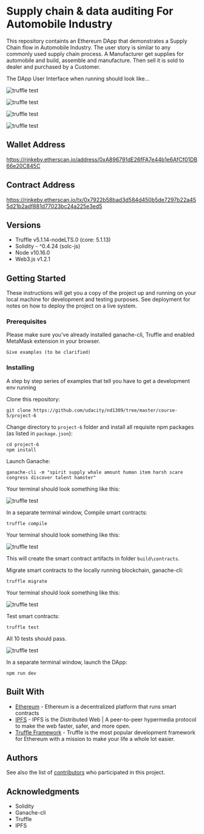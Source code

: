 # Supply chain & data auditing For Automobile Industry

This repository containts an Ethereum DApp that demonstrates a Supply Chain flow in Automobile Industry. The user story is similar to any commonly used supply chain process. A Manufacturer get supplies for automobile and build, assemble and manufacture. Then sell it is sold to dealer and purchased by a Customer.

The DApp User Interface when running should look like...

![truffle test](images/ftc_product_overview.png)

![truffle test](images/ftc_manufacturer_details.png)

![truffle test](images/ftc_product_details.png)

![truffle test](images/ftc_transaction_history.png)


## Wallet Address 
https://rinkeby.etherscan.io/address/0xA896791dE26fFA7e44b1e6AfCf01DB66e20C845C

## Contract Address 
https://rinkeby.etherscan.io/tx/0x7922b58bad3d584d450b5de7297b22a455d21b2adf881d77023bc24a225e3ed5

## Versions 
* Truffle v5.1.14-nodeLTS.0 (core: 5.1.13)
* Solidity - ^0.4.24 (solc-js)
* Node v10.16.0
* Web3.js v1.2.1

## Getting Started

These instructions will get you a copy of the project up and running on your local machine for development and testing purposes. See deployment for notes on how to deploy the project on a live system.

### Prerequisites

Please make sure you've already installed ganache-cli, Truffle and enabled MetaMask extension in your browser.

```
Give examples (to be clarified)
```

### Installing

A step by step series of examples that tell you have to get a development env running

Clone this repository:

```
git clone https://github.com/udacity/nd1309/tree/master/course-5/project-6
```

Change directory to ```project-6``` folder and install all requisite npm packages (as listed in ```package.json```):

```
cd project-6
npm install
```

Launch Ganache:

```
ganache-cli -m "spirit supply whale amount human item harsh scare congress discover talent hamster"
```

Your terminal should look something like this:

![truffle test](images/ganache-cli.png)

In a separate terminal window, Compile smart contracts:

```
truffle compile
```

Your terminal should look something like this:

![truffle test](images/truffle_compile.png)

This will create the smart contract artifacts in folder ```build\contracts```.

Migrate smart contracts to the locally running blockchain, ganache-cli:

```
truffle migrate
```

Your terminal should look something like this:

![truffle test](images/truffle_migrate.png)

Test smart contracts:

```
truffle test
```

All 10 tests should pass.

![truffle test](images/truffle_test.png)

In a separate terminal window, launch the DApp:

```
npm run dev
```

## Built With

* [Ethereum](https://www.ethereum.org/) - Ethereum is a decentralized platform that runs smart contracts
* [IPFS](https://ipfs.io/) - IPFS is the Distributed Web | A peer-to-peer hypermedia protocol
to make the web faster, safer, and more open.
* [Truffle Framework](http://truffleframework.com/) - Truffle is the most popular development framework for Ethereum with a mission to make your life a whole lot easier.


## Authors

See also the list of [contributors](https://github.com/your/project/contributors.md) who participated in this project.

## Acknowledgments

* Solidity
* Ganache-cli
* Truffle
* IPFS
